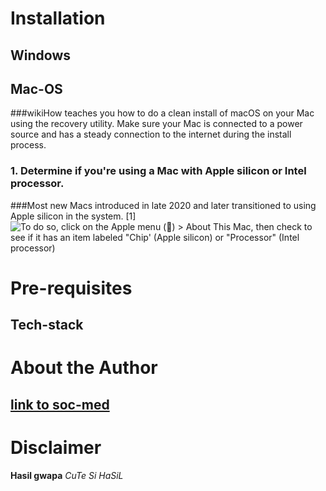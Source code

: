 # Installation
  ## Windows
  
  ## Mac-OS
  ###wikiHow teaches you how to do a clean install of macOS on your Mac using the recovery utility. Make sure your Mac is connected to a power source and has a steady connection to the internet during the install process.
  ### **1. Determine if you're using a Mac with Apple silicon or Intel processor.**
  ###Most new Macs introduced in late 2020 and later transitioned to using Apple silicon in the system. [1] 
  ![To do so, click on the Apple menu () > About This Mac, then check to see if it has an item labeled "Chip' (Apple silicon) or "Processor" (Intel processor)](https://www.facebook.com/messenger_media/?attachment_id=515238528042360&message_id=mid.%24cAABa-PJz2FmYv0b-FWSjgGppOQUD&thread_id=100025266067545)

# Pre-requisites
  ## Tech-stack
  

# About the Author
  ## 
  ## [link to soc-med](https://www.facebook.com/hazelanne.barcelona.50?mibextid=LQQJ4d)

# Disclaimer
  **Hasil gwapa**
  _CuTe Si HaSiL_

  
